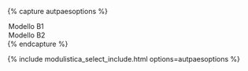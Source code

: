 {% capture autpaesoptions %}
<option value="https://www.regione.umbria.it/documents/18/4420799/MODELLO+B1.pdf/1e5eeaf4-6a86-4813-ba50-633c7d505cb8">Modello B1</option>
<option value="https://www.regione.umbria.it/documents/18/4420799/MODELLO+B2.pdf/0d540f24-e809-406c-89ca-7e974be6f35d">Modello B2</option>
{% endcapture %}

{% include modulistica_select_include.html options=autpaesoptions %}
